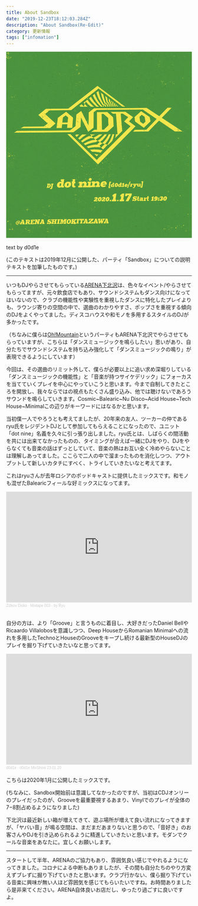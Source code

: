 ```yaml
---
title: About Sandbox
date: "2019-12-23T18:12:03.284Z"
description: "About Sandbox(Re-Edit)"
category: 更新情報
tags: ["infomation"]
---
```


![flyer](./sandbox.png)

text by d0d1e

(このテキストは2019年12月に公開した、パーティ「Sandbox」についての説明テキストを加筆したものです。)

----

いつもDJやらさせてもらっている[ARENA下北沢](http://arena.nomouze.jp/)は、色々なイベント/やらさせてもらってますが、元々飲食店でもあり、サウンドシステムもダンス向けになってはいないので、クラブの機能性や実験性を重視したダンスに特化したプレイよりも、ラウンジ寄りの空間の中で、選曲のわかりやすさ、ポップさを重視する傾向のDJをよくやってました。ディスコハウスや和モノを多用するスタイルのDJが多かったです。

（ちなみに僕らは[Oh!Mountain](http://oh-mountain.xyz/#/)というパーティもARENA下北沢でやらさせてもらっていますが、こちらは「ダンスミュージックを鳴らしたい」思いがあり、自分たちでサウンドシステムを持ち込み強化して「ダンスミュージックの鳴り」が表現できるようにしています）

今回は、その選曲のリミット外して、僕らが必要以上に追い求め深堀りしている「ダンスミュージックの機能性」と「音楽が持つサイケデリック」にフォーカスを当てていくプレイを中心にやっていこうと思います。今まで自制してきたところを開放し、我々ならではの視点もたくさん盛り込み、他では聴けないであろうサウンドを鳴らしていきます。Cosmic~Balearic~Nu Disco~Acid House~Tech House~Minimalこの辺りがキーワードにはなるかと思います。

当初僕一人でやろうとも考えてましたが、20年来の友人、ツーカーの仲であるryu氏をレジデントDJとして参加してもらえることになったので、ユニット「dot nine」名義を久々に引っ張り出しました。ryu氏とは、しばらくの間活動を共には出来てなかったものの、タイミングが合えば一緒にDJをやり、DJをやらなくても音楽の話はずっとしていて、音楽の熱はお互い全く冷めやらないことは理解しあってました。ここらで二人の中で溜まったものを消化しつつ、アウトプットして新しいカタチにすべく、トライしていきたいなと考えてます。

これはryuさんが去年ロシアのポッドキャストに提供したミックスです。和モノも混ぜたBalearicフィールな好ミックスになってます。

<iframe width="100%" height="300" scrolling="no" frameborder="no" allow="autoplay" src="https://w.soundcloud.com/player/?url=https%3A//api.soundcloud.com/tracks/424238004&color=%23ff5500&auto_play=false&hide_related=false&show_comments=true&show_user=true&show_reposts=false&show_teaser=true&visual=true"></iframe><div style="font-size: 10px; color: #cccccc;line-break: anywhere;word-break: normal;overflow: hidden;white-space: nowrap;text-overflow: ellipsis; font-family: Interstate,Lucida Grande,Lucida Sans Unicode,Lucida Sans,Garuda,Verdana,Tahoma,sans-serif;font-weight: 100;"><a href="https://soundcloud.com/zizkovdisko" title="Žižkov Disko" target="_blank" style="color: #cccccc; text-decoration: none;">Žižkov Disko</a> · <a href="https://soundcloud.com/zizkovdisko/mixtape-003-ryu" title="Mixtape 003 - by Ryu" target="_blank" style="color: #cccccc; text-decoration: none;">Mixtape 003 - by Ryu</a></div>
<br/>

自分の方は、より「Groove」と言うものに着目し、大好きだったDaniel BellやRicaardo Villalobosを意識しつつ、Deep HouseからRomanian Minimalへの流れを多用したTechnoとHouseのGrooveをキープし続ける最新型のHouseDJのプレイを掘り下げていきたいなと思ってます。

<iframe width="100%" height="300" scrolling="no" frameborder="no" allow="autoplay" src="https://w.soundcloud.com/player/?url=https%3A//api.soundcloud.com/tracks/747711013&color=%23ff5500&auto_play=false&hide_related=false&show_comments=true&show_user=true&show_reposts=false&show_teaser=true&visual=true"></iframe><div style="font-size: 10px; color: #cccccc;line-break: anywhere;word-break: normal;overflow: hidden;white-space: nowrap;text-overflow: ellipsis; font-family: Interstate,Lucida Grande,Lucida Sans Unicode,Lucida Sans,Garuda,Verdana,Tahoma,sans-serif;font-weight: 100;"><a href="https://soundcloud.com/dj_d0d1e" title="d0d1e" target="_blank" style="color: #cccccc; text-decoration: none;">d0d1e</a> · <a href="https://soundcloud.com/dj_d0d1e/mixshow230120" title="d0d1e MixShow 23.01.20" target="_blank" style="color: #cccccc; text-decoration: none;">d0d1e MixShow 23.01.20</a></div>
<br/>
こちらは2020年1月に公開したミックスです。

(ちなみに、Sandbox開始前は意識してなかったのですが、当初はCDJオンリーのプレイだったのが、Grooveを最重要視するあまり、Vinylでのプレイが全体の7−8割占めるようになりました)

下北沢は最近新しい箱が増えてきて、遊ぶ場所が増えて良い流れになってきますが、「ヤバい音」が鳴る空間は、まだまだあまりないと思うので、「音好き」のお客さんやDJを引き込められるように精進していきたいと思います。モダンでクールな音楽をあなたに。宜しくお願いします。

----

スタートして半年、ARENAのご協力もあり、雰囲気良い感じでやれるようになってきました。コロナによる中断もありましたが、その間も自分たちのやり方変えずブレずに掘り下げていきたと思います。クラブ行かない、僕ら掘り下げている音楽に興味が無い人ほど雰囲気を感じてもらいたいですね。お時間ありましたら是非来てください。ARENA自体良いお店だし、ゆったり過ごすに良いですよ。
